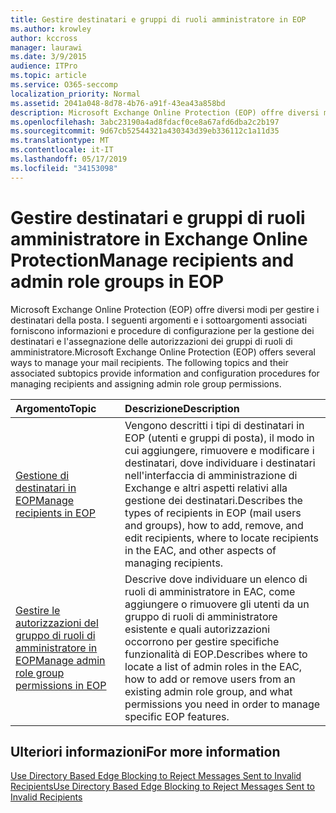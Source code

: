 ```yaml
---
title: Gestire destinatari e gruppi di ruoli amministratore in EOP
ms.author: krowley
author: kccross
manager: laurawi
ms.date: 3/9/2015
audience: ITPro
ms.topic: article
ms.service: O365-seccomp
localization_priority: Normal
ms.assetid: 2041a048-8d78-4b76-a91f-43ea43a858bd
description: Microsoft Exchange Online Protection (EOP) offre diversi modi per gestire i destinatari della posta. I seguenti argomenti e i sottoargomenti associati forniscono informazioni e procedure di configurazione per la gestione dei destinatari e l'assegnazione delle autorizzazioni dei gruppi di ruoli di amministratore.
ms.openlocfilehash: 3abc23190a4ad8fdacf0ce8a67afd6dba2c2b197
ms.sourcegitcommit: 9d67cb52544321a430343d39eb336112c1a11d35
ms.translationtype: MT
ms.contentlocale: it-IT
ms.lasthandoff: 05/17/2019
ms.locfileid: "34153098"
---
```

# <a name="manage-recipients-and-admin-role-groups-in-eop"></a><span data-ttu-id="beb88-104">Gestire destinatari e gruppi di ruoli amministratore in Exchange Online Protection</span><span class="sxs-lookup"><span data-stu-id="beb88-104">Manage recipients and admin role groups in EOP</span></span>

<span data-ttu-id="beb88-p102">Microsoft Exchange Online Protection (EOP) offre diversi modi per gestire i destinatari della posta. I seguenti argomenti e i sottoargomenti associati forniscono informazioni e procedure di configurazione per la gestione dei destinatari e l'assegnazione delle autorizzazioni dei gruppi di ruoli di amministratore.</span><span class="sxs-lookup"><span data-stu-id="beb88-p102">Microsoft Exchange Online Protection (EOP) offers several ways to manage your mail recipients. The following topics and their associated subtopics provide information and configuration procedures for managing recipients and assigning admin role group permissions.</span></span>
  
|<span data-ttu-id="beb88-107">**Argomento**</span><span class="sxs-lookup"><span data-stu-id="beb88-107">**Topic**</span></span>|<span data-ttu-id="beb88-108">**Descrizione**</span><span class="sxs-lookup"><span data-stu-id="beb88-108">**Description**</span></span>|
|:-----|:-----|
|[<span data-ttu-id="beb88-109">Gestione di destinatari in EOP</span><span class="sxs-lookup"><span data-stu-id="beb88-109">Manage recipients in EOP</span></span>](manage-recipients-in-eop.md) <br/> |<span data-ttu-id="beb88-110">Vengono descritti i tipi di destinatari in EOP (utenti e gruppi di posta), il modo in cui aggiungere, rimuovere e modificare i destinatari, dove individuare i destinatari nell'interfaccia di amministrazione di Exchange e altri aspetti relativi alla gestione dei destinatari.</span><span class="sxs-lookup"><span data-stu-id="beb88-110">Describes the types of recipients in EOP (mail users and groups), how to add, remove, and edit recipients, where to locate recipients in the EAC, and other aspects of managing recipients.</span></span>  <br/> |
|[<span data-ttu-id="beb88-111">Gestire le autorizzazioni del gruppo di ruoli di amministratore in EOP</span><span class="sxs-lookup"><span data-stu-id="beb88-111">Manage admin role group permissions in EOP</span></span>](manage-admin-role-group-permissions-in-eop.md) <br/> |<span data-ttu-id="beb88-112">Descrive dove individuare un elenco di ruoli di amministratore in EAC, come aggiungere o rimuovere gli utenti da un gruppo di ruoli di amministratore esistente e quali autorizzazioni occorrono per gestire specifiche funzionalità di EOP.</span><span class="sxs-lookup"><span data-stu-id="beb88-112">Describes where to locate a list of admin roles in the EAC, how to add or remove users from an existing admin role group, and what permissions you need in order to manage specific EOP features.</span></span>  <br/> |
   
## <a name="for-more-information"></a><span data-ttu-id="beb88-113">Ulteriori informazioni</span><span class="sxs-lookup"><span data-stu-id="beb88-113">For more information</span></span>

[<span data-ttu-id="beb88-114">Use Directory Based Edge Blocking to Reject Messages Sent to Invalid Recipients</span><span class="sxs-lookup"><span data-stu-id="beb88-114">Use Directory Based Edge Blocking to Reject Messages Sent to Invalid Recipients</span></span>](http://technet.microsoft.com/library/ca7b7416-92ed-40ad-abdb-695be46ea2e4.aspx)
  

